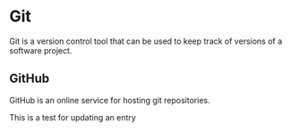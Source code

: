 # Git

Git is a version control tool that can be used to keep track of versions of a software project.

## GitHub

GitHub is an online service for hosting git repositories.


This is a test for updating an entry